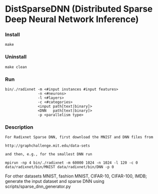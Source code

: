 # DistSparseDNN (Distributed Sparse Deep Neural Network Inference)
### Install
    make
### Uninstall
    make clean
### Run
    bin/./radixnet -m <#input instances #input features>
                   -n <#neurons>
                   -l <#layers>
                   -c <#categories>
                   <input path[text|binary]>
                   <DNN   path[text|binary]>
                   -p <parallelism type>

### Description

    For Radixnet Sparse DNN, first download the MNIST and DNN files from  

    http://graphchallenge.mit.edu/data-sets 

    and then, e.g., for the smallest DNN run

    mpirun -np 4 bin/./radixnet -m 60000 1024 -n 1024 -l 120 -c 0 data/radixnet/bin/MNIST data/radixnet/bin/DNN -p 0

For other datasets MNIST, fashion MNIST, CIFAR-10, CIFAR-100, IMDB; 
generate the input dataset and sparse DNN using scripts/sparse_dnn_generator.py

